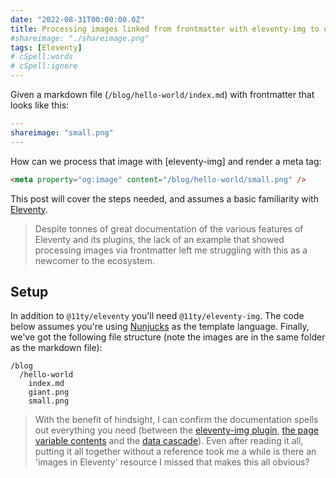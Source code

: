 ```yaml
---
date: "2022-08-31T00:00:00.0Z"
title: Processing images linked from frontmatter with eleventy-img to use in meta tags
#shareimage: "./shareimage.png"
tags: [Eleventy]
# cSpell:words
# cSpell:ignore
---
```


Given a markdown file (`/blog/hello-world/index.md`) with frontmatter that looks like this:

```yaml
---
shareimage: "small.png"
---
```

How can we process that image with [eleventy-img] and render a meta tag:

```html
<meta property="og:image" content="/blog/hello-world/small.png" />
```

This post will cover the steps needed, and assumes a basic familiarity with [Eleventy].

> Despite tonnes of great documentation of the various features of Eleventy and its plugins, the lack of an example that showed processing images via frontmatter left me struggling with this as a newcomer to the ecosystem.

## Setup

In addition to `@11ty/eleventy` you'll need `@11ty/eleventy-img`. The code below assumes you're using [Nunjucks] as the template language. Finally, we've got the following file structure (note the images are in the same folder as the markdown file):

```
/blog
  /hello-world
    index.md
    giant.png
    small.png
```

> With the benefit of hindsight, I can confirm the documentation spells out everything you need (between the [eleventy-img plugin], [the page variable contents] and the [data cascade]). Even after reading it all, putting it all together without a reference took me a while is there an 'images in Eleventy' resource I missed that makes this all obvious?

[eleventy]: https://www.11ty.dev/docs/
[eleventy-img plugin]: https://www.11ty.dev/docs/plugins/image/
[the page variable contents]: https://www.11ty.dev/docs/data-eleventy-supplied/#page-variable-contents
[data cascade]: https://www.11ty.dev/docs/data-cascade/
[nunjucks]: https://www.11ty.dev/docs/languages/nunjucks/
